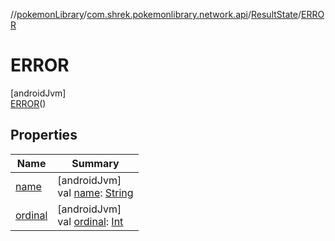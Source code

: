 //[pokemonLibrary](../../../../index.md)/[com.shrek.pokemonlibrary.network.api](../../index.md)/[ResultState](../index.md)/[ERROR](index.md)

# ERROR

[androidJvm]\
[ERROR](index.md)()

## Properties

| Name | Summary |
|---|---|
| [name](../-i-n_-p-r-o-g-r-e-s-s/index.md#-372974862%2FProperties%2F1643807906) | [androidJvm]<br>val [name](../-i-n_-p-r-o-g-r-e-s-s/index.md#-372974862%2FProperties%2F1643807906): [String](https://kotlinlang.org/api/latest/jvm/stdlib/kotlin/-string/index.html) |
| [ordinal](../-i-n_-p-r-o-g-r-e-s-s/index.md#-739389684%2FProperties%2F1643807906) | [androidJvm]<br>val [ordinal](../-i-n_-p-r-o-g-r-e-s-s/index.md#-739389684%2FProperties%2F1643807906): [Int](https://kotlinlang.org/api/latest/jvm/stdlib/kotlin/-int/index.html) |
